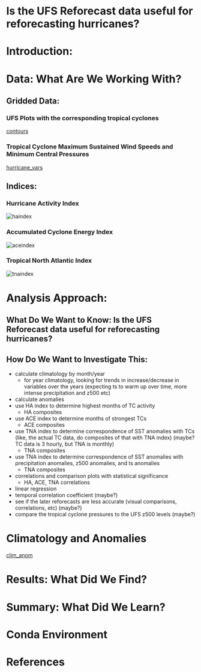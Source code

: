 # Is the UFS Reforecast data useful for reforecasting hurricanes?
# Introduction:


# Data: What Are We Working With?

## Gridded Data:
### UFS Plots with the corresponding tropical cyclones
[contours](contours.md)
### Tropical Cyclone Maximum Sustained Wind Speeds and Minimum Central Pressures
[hurricane_vars](hurricane_vars.md)

## Indices:
### Hurricane Activity Index
![haindex](https://user-images.githubusercontent.com/114028135/204729604-3605aa33-07fd-48a1-ba20-5364f88e8c75.png)

### Accumulated Cyclone Energy Index
![aceindex](https://user-images.githubusercontent.com/114028135/204729725-6632743c-ef81-4870-ada5-bf0d35b8018e.png)

### Tropical North Atlantic Index
![tnaindex](https://user-images.githubusercontent.com/114028135/204729760-f11dcccf-7e06-4f88-a491-77006e4f0c1f.png)




# Analysis Approach: 
## What Do We Want to Know: Is the UFS Reforecast data useful for reforecasting hurricanes?
## How Do We Want to Investigate This:
* calculate climatology by month/year 
    * for year climatology, looking for trends in increase/decrease in variables over the years   (expecting ts to warm up over time, more intense precipitation and z500 etc)
* calculate anomalies
* use HA index to determine highest months of TC activity
    * HA composites
* use ACE index to determine months of strongest TCs
    * ACE composites    
* use TNA index to determine correspondence of SST anomalies with TCs (like, the actual TC data, do composites of that with TNA index) (maybe? TC data is 3 hourly, but TNA is monthly)
    * TNA composites
* use TNA index to determine correspondence of SST anomalies with precipitation anomalies, z500 anomalies, and ts anomalies
    * TNA composites
* correlations and comparison plots with statistical significance
    * HA, ACE, TNA correlations
* linear regression
* temporal correlation coefficient (maybe?)
* see if the later reforecasts are less accurate (visual comparisons, correlations, etc) (maybe?)
* compare the tropical cyclone pressures to the UFS z500 levels (maybe?)

# Climatology and Anomalies
[clim_anom](clim_anom.md)


# Results: What Did We Find?

# Summary: What Did We Learn?

# Conda Environment

# References
